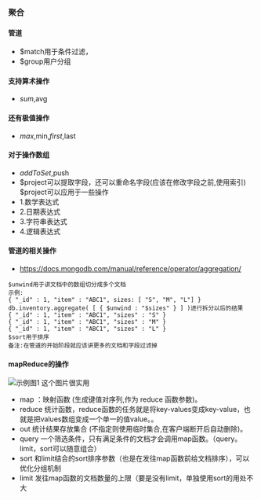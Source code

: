 ### 聚合

#### 管道
* $match用于条件过滤，
* $group用户分组
#### 支持算术操作
* $sum,$avg
#### 还有极值操作
* $max,$min,$first,$last
#### 对于操作数组
* $addToSet,$push
* $project可以提取字段，还可以重命名字段(应该在修改字段之前,使用索引)
$project可以应用于一些操作
* 1.数学表达式
* 2.日期表达式
* 3.字符串表达式
* 4.逻辑表达式
#### 管道的相关操作
* https://docs.mongodb.com/manual/reference/operator/aggregation/
```
$unwind用于讲文档中的数组切分成多个文档
示例:
{ "_id" : 1, "item" : "ABC1", sizes: [ "S", "M", "L"] }
db.inventory.aggregate( [ { $unwind : "$sizes" } ] )进行拆分以后的结果
{ "_id" : 1, "item" : "ABC1", "sizes" : "S" }
{ "_id" : 1, "item" : "ABC1", "sizes" : "M" }
{ "_id" : 1, "item" : "ABC1", "sizes" : "L" }
$sort用于排序
备注:在管道的开始阶段就应该讲更多的文档和字段过滤掉
```
#### mapReduce的操作
![示例图1](https://github.com/zhangchao1/learnNotes/blob/master/assets/mongodb/mapReduce.png)
这个图片很实用
* map ：映射函数 (生成键值对序列,作为 reduce 函数参数)。
* reduce 统计函数，reduce函数的任务就是将key-values变成key-value，也就是把values数组变成一个单一的值value。。
* out 统计结果存放集合 (不指定则使用临时集合,在客户端断开后自动删除)。
* query 一个筛选条件，只有满足条件的文档才会调用map函数。（query。limit，sort可以随意组合）
* sort 和limit结合的sort排序参数（也是在发往map函数前给文档排序），可以优化分组机制
* limit 发往map函数的文档数量的上限（要是没有limit，单独使用sort的用处不大